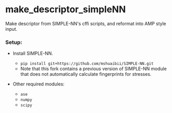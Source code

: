# make_descriptor_simpleNN

Make descriptor from SIMPLE-NN's cffi scripts, and reformat into AMP style input. 

### Setup: 
- Install SIMPLE-NN. 

    - `pip install git+https://github.com/mshuaibii/SIMPLE-NN.git`
    - Note that this fork contains a previous version of SIMPLE-NN module that does not automatically calculate fingerprints for stresses. 

- Other required modules:
    - `ase`
    - `numpy`
    - `scipy`